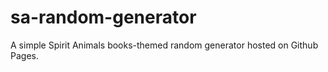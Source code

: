 # sa-random-generator
A simple Spirit Animals books-themed random generator hosted on Github Pages.
